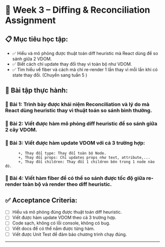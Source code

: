 # 🎯 Week 3 – Diffing & Reconciliation Assignment

## 📋 Mục tiêu học tập:

- ✅ Hiểu và mô phỏng được thuật toán diff heuristic mà React dùng để so sánh giữa 2 VDOM.
- ✅ Biết cách chỉ update thay đổi thay vì toàn bộ như VDOM.
- ✅ Tìm hiểu về fiber và cách mà chỉ re-render 1 lần thay vì mỗi lần khi có state thay đổi.  (Chuyển sang tuần 5 )

## 📝 Bài tập thực hành:

### 🔹 Bài 1: Trình bày được khái niệm Reconciliation và lý do mà React dùng heuristic thay vì thuật toán so sánh bình thường.

### 🔹 Bài 2: Viết được hàm mô phỏng diff heuristic để so sánh giữa 2 cây VDOM.

### 🔹 Bài 3: Viết được hàm update VDOM với cả 3 trường hợp:
          +, Thay đổi type: Thay đổi toàn bộ Node.
          +, Thay đổi props: Chỉ updates props như text, attribute,...
          +, Thay đổi children: Thay đổi 1 children bên trong 1 node nào đó. 

### 🔹 Bài 4: Viết hàm fiber để có thể so sánh được tốc độ giữa re-render toàn bộ và render theo diff heuristic.


## ✅ Acceptance Criteria:

- [  ] Hiểu và mô phỏng đúng được thuật toán diff heuristic.
- [  ] Viết được hàm update VDOM theo cả 3 trường hợp.
- [  ] Code sạch, không có lỗi console, không có bug.
- [  ] Viết docs để có thể nắm được từng hàm.
- [  ] Viết được Unit Test để đảm bảo chương trình chạy đúng.

---




